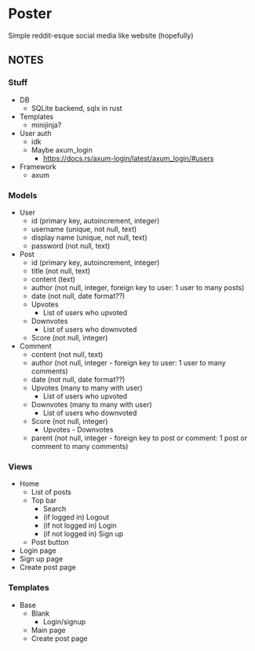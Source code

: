 # Poster

Simple reddit-esque social media like website (hopefully)

## NOTES

### Stuff

- DB
    - SQLite backend, sqlx in rust
- Templates
    - minijinja?
- User auth
    - idk
    - Maybe axum_login
        - https://docs.rs/axum-login/latest/axum_login/#users
- Framework
    - axum

### Models

- User
    - id (primary key, autoincrement, integer)
    - username (unique, not null, text)
    - display name (unique, not null, text)
    - password (not null, text)
- Post
    - id (primary key, autoincrement, integer)
    - title (not null, text)
    - content (text)
    - author (not null, integer, foreign key to user: 1 user to many posts)
    - date (not null, date format??)
    - Upvotes
        - List of users who upvoted
    - Downvotes
        - List of users who downvoted
    - Score (not null, integer)
- Comment
    - content (not null, text)
    - author (not null, integer - foreign key to user: 1 user to many comments)
    - date (not null, date format??)
    - Upvotes (many to many with user)
        - List of users who upvoted
    - Downvotes (many to many with user)
        - List of users who downvoted
    - Score (not null, integer)
        - Upvotes - Downvotes
    - parent (not null, integer - foreign key to post or comment: 1 post or comment to many comments)

### Views

- Home
    - List of posts
    - Top bar
        - Search
        - (if logged in) Logout
        - (if not logged in) Login
        - (if not logged in) Sign up
    - Post button
- Login page
- Sign up page
- Create post page

### Templates

- Base
    - Blank
        - Login/signup
    - Main page
    - Create post page
